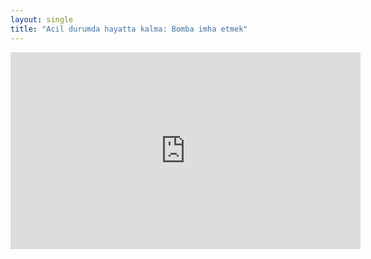 ```yaml
---
layout: single
title: "Acil durumda hayatta kalma: Bomba imha etmek"
---
```

<iframe width="560" height="315" src="https://www.youtube.com/embed/NM_5uMoFM_k" frameborder="0" allow="accelerometer; autoplay; encrypted-media; gyroscope; picture-in-picture" allowfullscreen></iframe>
